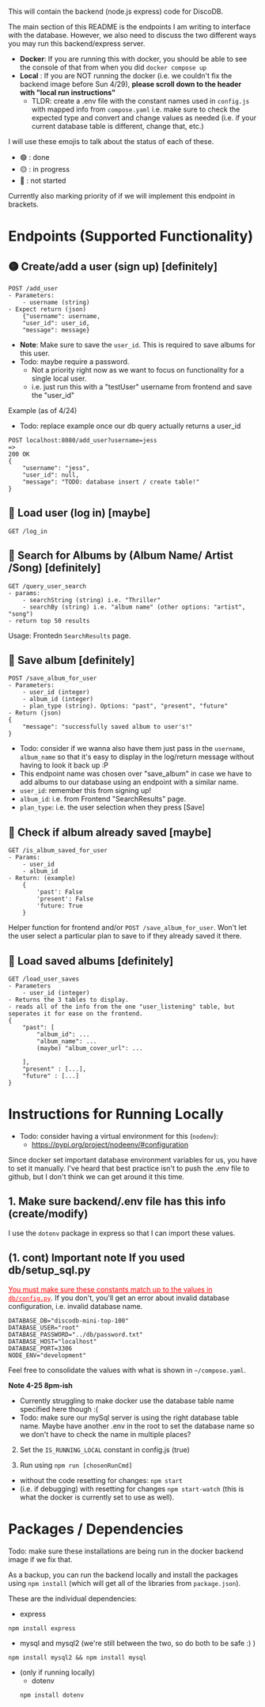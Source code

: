This will contain the backend (node.js express) code for DiscoDB.

The main section of this README is the endpoints I am writing to interface with the database. However, we also need to discuss the two different ways you may run this backend/express server. 
- **Docker**: If you are running this with docker, you should be able to see the console of that from when you did `docker compose up`
- **Local** : If you are NOT running the docker (i.e. we couldn't fix the backend image before Sun 4/29), __please scroll down to the header with "local run instructions"__ 
    - TLDR: create a .env file with the constant names used in `config.js` with mapped info from `compose.yaml` i.e. make sure to check the expected type and convert and change values as needed (i.e. if your current database table is different, change that, etc.)

I will use these emojis to talk about the status of each of these.
- 🟢 : done
- 🟡 : in progress
- 🔴 : not started

Currently also marking priority of if we will implement this endpoint in brackets.

# Endpoints (Supported Functionality)
## 🟡 Create/add a user (sign up) [definitely]
```
POST /add_user
- Parameters:
    - username (string)
- Expect return (json)
    {"username": username,
    "user_id": user_id,
    "message": message}
```
- **Note**: Make sure to save the `user_id`. This is required to save albums for this user.
- Todo: maybe require a password. 
    - Not a priority right now as we want to focus on functionality for a single local user.
    - i.e. just run this with a "testUser" username from frontend and save the "user_id"

Example (as of 4/24)
- Todo: replace example once our db query actually returns a user_id
```
POST localhost:8080/add_user?username=jess
=>
200 OK
{
    "username": "jess",
    "user_id": null,
    "message": "TODO: database insert / create table!"
}
```

## 🔴 Load user (log in) [maybe]
```
GET /log_in
```

## 🔴 Search for Albums by (Album Name/ Artist /Song) [definitely]
```
GET /query_user_search 
- params: 
    - searchString (string) i.e. "Thriller"
    - searchBy (string) i.e. "album name" (other options: "artist", "song")   
- return top 50 results  
```
Usage: Frontedn `SearchResults` page.

## 🔴 Save album [definitely]
```
POST /save_album_for_user
- Parameters:
    - user_id (integer)
    - album_id (integer)
    - plan_type (string). Options: "past", "present", "future"
- Return (json)
{
    "message": "successfully saved album to user's!"
}
```
- Todo: consider if we wanna also have them just pass in the `username`, `album_name` so that it's easy to display in the log/return message without having to look it back up :P
- This endpoint name was chosen over "save_album" in case we have to add albums to our database using an endpoint with a similar name.
- `user_id`: remember this from signing up!
- `album_id`: i.e. from Frontend "SearchResults" page.
- `plan_type`: i.e. the user selection when they press [Save]

## 🔴 Check if album already saved [maybe]
```
GET /is_album_saved_for_user
- Params:
    - user_id
    - album_id
- Return: (example)
    {
        'past': False
        'present': False
        'future: True
    }
```
Helper function for frontend and/or `POST /save_album_for_user`. Won't let the user select a particular plan to save to if they already saved it there.

## 🔴 Load saved albums [definitely]
```
GET /load_user_saves
- Parameters
    - user_id (integer)
- Returns the 3 tables to display.
- reads all of the info from the one "user_listening" table, but seperates it for ease on the frontend.
{
    "past": [
        "album_id": ...
        "album_name": ...
        (maybe) "album_cover_url": ...

    ],
    "present" : [...],
    "future" : [...]
}
```

# Instructions for Running Locally
- Todo: consider having a virtual environment for this (`nodenv`):
    - https://pypi.org/project/nodeenv/#configuration


Since docker set important database environment variables for us, you have to set it manually. I've heard that best practice isn't to push the .env file to github, but I don't think we can get around it this time.

## 1. Make sure backend/.env file has this info (create/modify)
I use the `dotenv` package in express so that I can import these values.

## (1. cont) Important note **If you used db/setup_sql.py**
<span style="color: red;"><u>You must make sure these constants match up to the values in `db/config.py`</u></span>. If you don't, you'll get an error about invalid database configuration, i.e. invalid database name.

```
DATABASE_DB="discodb-mini-top-100"
DATABASE_USER="root"
DATABASE_PASSWORD="../db/password.txt"
DATABASE_HOST="localhost"
DATABASE_PORT=3306
NODE_ENV="development"
```
Feel free to consolidate the values with what is shown in `~/compose.yaml`.

**Note 4-25 8pm-ish**     
- Currently struggling to make docker use the database table name specified here though :(
- Todo: make sure our mySql server is using the right database table name. Maybe have another .env in the root to set the database name so we don't have to check the name in multiple places?

2. Set the `IS_RUNNING_LOCAL` constant in config.js (true)

3. Run using `npm run [chosenRunCmd]`
- without the code resetting for changes: `npm start`
- (i.e. if debugging) with resetting for changes `npm start-watch` (this is what the docker is currently set to use as well).

# Packages / Dependencies
Todo: make sure these installations are being run in the docker backend image if we fix that.

As a backup, you can run the backend locally and install the packages using `npm install` (which will get all of the libraries from `package.json`).

These are the individual dependencies:
- express
```
npm install express
```
- mysql and mysql2 (we're still between the two, so do both to be safe :) )
```
npm install mysql2 && npm install mysql
```
- (only if running locally) 
    - dotenv
    ```
    npm install dotenv
    ```
